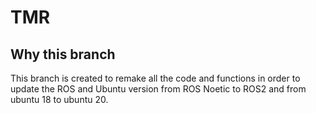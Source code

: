 # TMR
## Why this branch
This branch is created to remake all the code and functions in order to update
the ROS and Ubuntu version from ROS Noetic to ROS2 and from ubuntu 18 to ubuntu
20.
